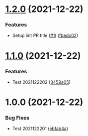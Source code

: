 # [1.2.0](https://github.com/lemon5920/semantic-release-playground/compare/v1.1.0...v1.2.0) (2021-12-22)


### Features

* Setup lint PR title ([#1](https://github.com/lemon5920/semantic-release-playground/issues/1)) ([fbedc02](https://github.com/lemon5920/semantic-release-playground/commit/fbedc023a96cf64ec687141fe7c5257a81fff344))

# [1.1.0](https://github.com/lemon5920/semantic-release-playground/compare/v1.0.0...v1.1.0) (2021-12-22)


### Features

* Test 2021122202 ([3459a05](https://github.com/lemon5920/semantic-release-playground/commit/3459a05ede1779fc55aaedc237f4e8e8283039a6))

# 1.0.0 (2021-12-22)


### Bug Fixes

* Test 2021122201 ([ebfab4a](https://github.com/lemon5920/semantic-release-playground/commit/ebfab4a9cdf6574fb42843642d2bf96a60dbf8c1))
